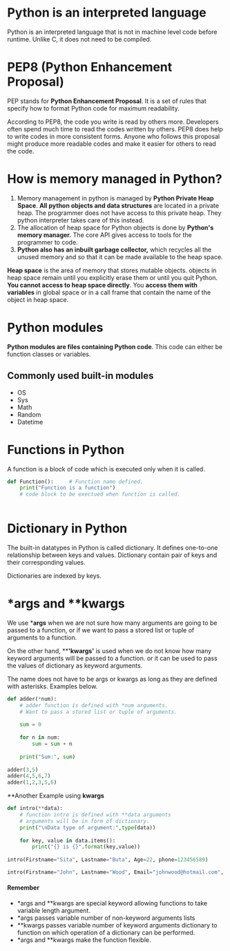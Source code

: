 # Python is an interpreted language 



Python is an interpreted language that is not in machine level code before runtime. Unlike C, it does not need to be compiled. 





# PEP8 (Python Enhancement Proposal)



PEP stands for **Python Enhancement Proposal**. It is a set of rules that specify how to format Python code for maximum readability. 

According to PEP8, the code you write is read by others more. Developers often spend much time to read the codes written by others. PEP8 does help to write codes in more consistent forms. Anyone who follows this proposal might produce more readable codes and make it easier for others to read the code. 



# How is memory managed in Python? 





1. Memory management in python is managed by **Python Private Heap Space**. **All python objects and data structures** are located in a private heap. The programmer does not have access to this private heap. They python interpreter takes care of this instead. 
2. The allocation of heap space for Python objects is done by **Python's memory manager.** The core API gives access to tools for the programmer to code. 
3. **Python also has an inbuilt garbage collector,** which recycles all the unused memory and so that it can be made available to the heap space. 



**Heap space** is the area of memory that stores mutable objects. objects in heap space remain until you explicitly erase them or until you quit Python. **You cannot access to heap space directly**. You **access them with variables** in global space or in a call frame that contain the name of the object in heap space.



# Python modules 





**Python modules are files containing Python code**. This code can either be function classes or variables. 



## Commonly used built-in modules 



- OS
- Sys
- Math
- Random
- Datetime



# Functions in Python



A function is a block of code which is executed only when it is called. 



```python
def Function():		# Function name defined.
    print("Function is a function") 
    # code block to be exectued when function is called. 
    
```



# Dictionary in Python 



The built-in datatypes in Python is called dictionary. It defines one-to-one relationship between keys and values. Dictionary contain pair of keys and their corresponding values. 



Dictionaries are indexed by keys. 



# *args and **kwargs 



We use ***args** when we are not sure how many arguments are going to be passed to a function, or if we want to pass a stored list or tuple of arguments to a function. 

On the other hand, ****'kwargs'** is used when we do not know how many keyword arguments will be passed to a function. or it can be used to pass the values of dictionary as keyword arguments. 



The name does not have to be args or kwargs as long as they are defined with  asterisks. Examples below. 



```python
def adder(*num): 
    # adder function is defined with *num arguments. 
    # Want to pass a stored list or tuple of arguments.
    
    sum = 0 
    
    for n in num:
        sum = sum + n 
    
    print("Sum:", sum)
    
adder(3,5)
adder(4,5,6,7)
adder(1,2,3,5,6)
```

**Another Example using **kwargs**



```python
def intro(**data):
    # function intro is defined with **data arguments 
    # arguments will be in form of dictionary. 
    print("\nData type of argument:",type(data))
    
    for key, value in data.items():
        print("{} is {}".format(key,value))
        
intro(Firstname="Sita", Lastname="Buta", Age=22, phone=123456589)

intro(Firstname="John", Lastname="Wood", Email="johnwood@hotmail.com", Country="Farland", Age=30, phone=98754564)
```



#### Remember 

- *args and **kwargs are special keyword allowing functions to take variable length argument.
- *args passes variable number of non-keyword arguments lists 
- **kwargs passes variable number of keyword arguments dictionary to function on which operation of a dictionary can be performed. 
- *args and **kwargs make the function flexible. 



